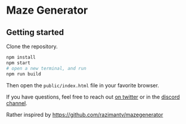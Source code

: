 # Maze Generator

## Getting started

Clone the repository.

```bash
npm install
npm start
# open a new terminal, and run
npm run build
```

Then open the `public/index.html` file in your favorite browser.

If you have questions, feel free to reach out [on twitter](https://twitter.com/jaredforsyth) or in the [discord channel](https://discord.gg/reasonml).

<!--
<img width="300" src="./shots/animate.gif">
<img width="300" src="./shots/glob.png">
<img width="300" src="./shots/glow_maze.png">
<img width="300" src="./shots/glow_more.png">
<img width="300" src="./shots/gray_blue_green_alpha.png">
<img width="300" src="./shots/gray_noalpha.png">
<img width="300" src="./shots/green.png">
<img width="300" src="./shots/small_grid.png">
-->

Rather inspired by https://github.com/razimantv/mazegenerator
